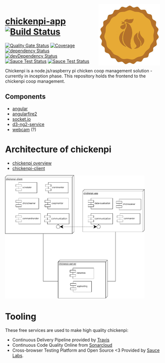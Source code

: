 <img align="right" alt="chickenpi logo" src="https://github.com/joergsesterhenn/chickenpi/raw/master/chickenpi.png" height="200">

# [chickenpi-app](https://chickenpi-server.firebaseapp.com/) [![Build Status](https://travis-ci.org/joergsesterhenn/chickenpi-app.svg?branch=master)](https://travis-ci.org/joergsesterhenn/chickenpi-app) 
[![Quality Gate Status](https://sonarcloud.io/api/project_badges/measure?project=de.chickenpi:chickenpi-app&metric=alert_status)](https://sonarcloud.io/dashboard?id=de.chickenpi:chickenpi-app) 
[![Coverage](https://sonarcloud.io/api/project_badges/measure?project=de.chickenpi:chickenpi-app&metric=coverage)](https://sonarcloud.io/dashboard?id=de.chickenpi:chickenpi-app) 
[![dependency Status](https://david-dm.org/joergsesterhenn/chickenpi-app.svg)](https://david-dm.org/joergsesterhenn/chickenpi-app#info=dependencies) 
[![devDependency Status](https://david-dm.org/joergsesterhenn/chickenpi-app/dev-status.svg)](https://david-dm.org/joergsesterhenn/chickenpi-app#info=devDependencies) 
[![Sauce Test Status](https://saucelabs.com/buildstatus/joergsesterhenn)](https://saucelabs.com/u/joergsesterhenn) 
[![Sauce Test Status](https://saucelabs.com/browser-matrix/joergsesterhenn.svg)](https://saucelabs.com/u/joergsesterhenn) 

Chickenpi is a node.js/raspberry pi chicken coop management solution - currently in inception phase.
This repository holds the frontend to the chickenpi coop management.

## Components
* [angular](https://angular.io)
* [angularfire2](https://github.com/angular/angularfire2)
* [socket.io](https://github.com/socketio/socket.io)
* [d3-ng2-service](https://github.com/tomwanzek/d3-ng2-service) 
* [webcam](http://thejackalofjavascript.com/rpi-live-streaming/) (?) 


# Architecture of chickenpi

* [chickenpi overview](https://github.com/joergsesterhenn/chickenpi)
* [chickenpi-client](https://github.com/joergsesterhenn/chickenpi-client)


<img alt="architecture" src="https://github.com/joergsesterhenn/chickenpi/blob/master/chickenpi_architecture.png" height="400">

# Tooling

These free services are used to make high quality chickenpi:

* Continuous Delivery Pipeline provided by [Travis](https://travis-ci.org/)
* Continuous Code Quality Online from [Sonarcloud](https://sonarcloud.io/)
* Cross-browser Testing Platform and Open Source <3 Provided by [Sauce Labs](https://saucelabs.com/). 
